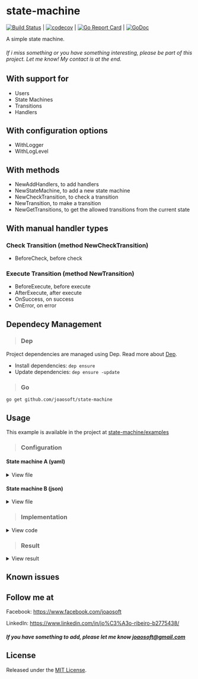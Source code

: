 # state-machine
[![Build Status](https://travis-ci.org/joaosoft/state-machine.svg?branch=master)](https://travis-ci.org/joaosoft/state-machine) | [![codecov](https://codecov.io/gh/joaosoft/state-machine/branch/master/graph/badge.svg)](https://codecov.io/gh/joaosoft/state-machine) | [![Go Report Card](https://goreportcard.com/badge/github.com/joaosoft/state-machine)](https://goreportcard.com/report/github.com/joaosoft/state-machine) | [![GoDoc](https://godoc.org/github.com/joaosoft/state-machine?status.svg)](https://godoc.org/github.com/joaosoft/state-machine)

A simple state machine.

###### If i miss something or you have something interesting, please be part of this project. Let me know! My contact is at the end.

## With support for
* Users
* State Machines
* Transitions
* Handlers

## With configuration options
* WithLogger
* WithLogLevel

## With methods
* NewAddHandlers, to add handlers
* NewStateMachine, to add a new state machine
* NewCheckTransition, to check a transition
* NewTransition, to make a transition
* NewGetTransitions, to get the allowed transitions from the current state

## With manual handler types

### Check Transition (method NewCheckTransition)
* BeforeCheck, before check

### Execute Transition (method NewTransition)
* BeforeExecute, before execute
* AfterExecute, after execute
* OnSuccess, on success
* OnError, on error

## Dependecy Management 
>### Dep

Project dependencies are managed using Dep. Read more about [Dep](https://github.com/golang/dep).
* Install dependencies: `dep ensure`
* Update dependencies: `dep ensure -update`

>### Go
```
go get github.com/joaosoft/state-machine
```

## Usage 
This example is available in the project at [state-machine/examples](https://github.com/joaosoft/state-machine/tree/master/examples)

>### Configuration
#### State machine A (yaml)
<details>
    <summary>View file</summary>
    
    ```yaml
    state_machine:
      -
        id: 1
        name: "New"
        transitions:
          -
            id: 2
            load:
              - "load_dummy"
            check:
              -
                "check_new_to_in-progress"
            execute:
              -
                "execute_new_to_in-progress"
      -
        id: 2
        name: "In progress"
        transitions:
          -
            id: 3
            check:
              -
                "check_in-progress_to_approved"
            execute:
              -
                "execute_in-progress_to_approved"
            events:
              success:
                -
                  "event_success_in-progress_to_approved"
              error:
                -
                  "event_error_in-progress_to_approved"
          -
            id: 4
            check:
              -
                "check_in-progress_to_denied"
            execute:
              -
                "execute_in-progress_to_denied"
            events:
              success:
                -
                  "event_success_in-progress_to_denied"
              error:
                -
                  "event_error_in-progress_to_denied"
      -
        id: 3
        name: "Approved"
      -
        id: 4
        name: "Denied"

    users:
      operator:
        -
          id: 1
          transitions:
            -
              id: 2
              execute:
                - "execute_new_to_in-progress_user"
              events:
                success:
                  - "event_success_new_to_in-progress_user"
        -
          id: 2
          transitions:
            -
              id: 3
            -
              id: 4
    ```
</details>

#### State machine B (json)
<details>
    <summary>View file</summary>
    
    {
      "state_machine": [
        {
          "id": 1,
          "name": "Todo",
          "transitions": [
            {
              "id": 2,
              "check": [
                "check_todo_to_in-development"
              ],
              "execute": [
                "execute_todo_to_in-development"
              ]
            }
          ]
        },
        {
          "id": 2,
          "name": "In development",
          "transitions": [
            {
              "id": 3,
              "check": [
                "check_in-development_to_done"
              ],
              "execute": [
                "execute_in-development_to_done"
              ],
              "events": {
                "success": [
                  "event_success_in-development_to_done"
                ],
                "error": [
                  "event_error_in-development_to_done"
                ]
              }
            },
            {
              "id": 4,
              "check": [
                "check_in-development_to_canceled"
              ],
              "execute": [
                "execute_in-development_to_canceled"
              ],
              "events": {
                "success": [
                  "event_success_in-development_to_canceled"
                ],
                "error": [
                  "event_error_in-development_to_canceled"
                ]
              }
            }
          ]
        },
        {
          "id": 3,
          "name": "Done"
        },
        {
          "id": 4,
          "name": "Canceled"
        }
      ],
      "users": {
        "worker": [
          {
            "id": 1,
            "transitions": [
              {
                "id": 2
              }
            ]
          },
          {
            "id": 2,
            "transitions": [
              {
                "id": 3
              },
              {
                "id": 4
              }
            ]
          }
        ]
      }
    }
</details>

>### Implementation
<details>
    <summary>View code</summary>

    ```go
    const (
        StateMachineA     state_machine.StateMachineType = "A"
        UserStateMachineA state_machine.UserType         = "operator"
    
        StateMachineB     state_machine.StateMachineType = "B"
        UserStateMachineB state_machine.UserType         = "worker"
    )
    
    func init() {
        // :: add handlers
    
        // state machine A
        fmt.Println(":: State Machine: A - Adding handlers")
        state_machine.NewAddHandlers(StateMachineA).
            Load("load_dummy", loadDummy).
            //
            Check("check_new_to_in-progress", checkNewToInProgress).
            Check("check_in-progress_to_approved", checkInProgressToApproved).
            Check("check_in-progress_to_denied", checkInProgressToDenied).
            //
            Execute("execute_new_to_in-progress", executeNewToInProgress).
            Execute("execute_new_to_in-progress_user", executeNewToInProgressByUser).
            Execute("execute_in-progress_to_approved", executeInProgressToApproved).
            Execute("execute_in-progress_to_denied", executeInProgressToDenied).
            //
            EventSuccess("event_success_new_to_in-progress_user", eventOnSuccessNewToInProgressByUser).
            EventSuccess("event_success_new_to_in-progress", eventOnSuccessNewToInProgress).
            EventSuccess("event_success_in-progress_to_approved", eventOnSuccessInProgressToApproved).
            EventSuccess("event_success_in-progress_to_denied", eventOnSuccessInProgressToDenied).
            //
            EventError("event_error_new_to_in-progress", eventOnErrorNewToInProgress).
            EventError("event_error_in-progress_to_approved", eventOnErrorInProgressToApproved).
            EventError("event_error_in-progress_to_denied", eventOnErrorInProgressToDenied)
    
        // state machine B
        fmt.Println(":: State Machine: B - Adding handlers")
        state_machine.NewAddHandlers(StateMachineB).
            Manual(beforeExecuteLoadFromState, state_machine.BeforeCheck, state_machine.BeforeExecute).
            //
            Check("check_todo_to_in-development", checkTodoToInDevelopment).
            Check("check_in-development_to_done", checkInDevelopmentToDone).
            Check("check_in-development_to_canceled", checkInDevelopmentToCanceled).
            //
            Execute("execute_todo_to_in-development", executeTodoToInDevelopment).
            Execute("execute_in-development_to_canceled", executeInDevelopmentToCanceled).
            Execute("execute_in-development_to_done", executeInDevelopmentToDone).
            //
            EventSuccess("event_success_todo_to_in-development", eventOnSuccessTodoToInDevelopment).
            EventSuccess("event_success_in-development_to_done", eventOnSuccessInDevelopmentToDone).
            EventSuccess("event_success_in-development_to_canceled", eventOnSuccessInDevelopmentToCanceled).
            //
            EventError("event_error_todo_to_in-development", eventOnErrorTodoToInDevelopment).
            EventError("event_error_in-development_to_done", eventOnErrorInDevelopmentToDone).
            EventError("event_error_in-development_to_canceled", eventOnErrorInDevelopmentToCanceled)
    
        // :: add state machines
    
        // A
        fmt.Println(":: State Machine: A - Adding state machine")
        if err := state_machine.NewStateMachine().
            Key(StateMachineA).
            File("/config/state_machines/state_machine_a.yaml").
            TransitionHandler(StateMachineATransitionHandler).
            Load(); err != nil {
            panic(err)
        }
    
        // B
        fmt.Println(":: State Machine: B - Adding state machine")
        if err := state_machine.NewStateMachine().
            Key(StateMachineB).
            File("/config/state_machines/state_machine_b.json").
            TransitionHandler(StateMachineBTransitionHandler).
            Load(); err != nil {
            panic(err)
        }
    }
    
    func main() {
        stateMachines := []state_machine.StateMachineType{StateMachineA, StateMachineB}
        stateMachinesUsers := []state_machine.UserType{UserStateMachineA, UserStateMachineB}
        maxLen := 4
        ok := false
    
        // get all transitions of state machine A
        fmt.Println("\n:: State Machine: A - get all transition from 1 to 2")
        transitions, err := state_machine.NewGetTransitions().
            User(UserStateMachineA).
            StateMachine(StateMachineA).
            From(1).
            Execute()
        if err != nil {
            panic(err)
        }
        for _, transition := range transitions {
            fmt.Printf("can make transition to %s\n", transition.Name)
        }
    
        // check transitions of state machines
        for index, stateMachine := range stateMachines {
            fmt.Printf("\n:: State Machine: %s - check transitions\n", stateMachine)
            for i := 1; i <= maxLen; i++ {
                for j := maxLen; j >= 1; j-- {
                    ok, err := state_machine.NewCheckTransition().
                        User(stateMachinesUsers[index]).
                        StateMachine(stateMachine).
                        From(i).
                        To(j).
                        Execute(1, "text", true)
                    if err != nil {
                        panic(err)
                    }
                    fmt.Printf("transition from %d to %d  with user %s ? %t\n", i, j, stateMachinesUsers[index], ok)
                }
            }
        }
    
        // check transaction - state machine B - from the state loaded by method 'beforeExecuteLoadFromState' to state 2
        fmt.Println("\n:: State Machine: B - check transition from state 1 (loaded) to state 2")
        ok, err = state_machine.NewTransition().
            User(UserStateMachineB).
            StateMachine(StateMachineB).
            To(2).
            Execute(1, "text", true)
        if err != nil {
            panic(err)
        }
    
        if !ok {
            fmt.Println("transition !ok")
        }
    
        // execute transaction - state machine B - from the state loaded by method 'beforeExecuteLoadFromState' to state 2
        fmt.Println("\n:: State Machine: B - making transition from state 1 (loaded) to state 2")
        ok, err = state_machine.NewTransition().
            User(UserStateMachineB).
            StateMachine(StateMachineB).
            To(2).
            Execute(1, "text", true)
        if err != nil {
            panic(err)
        }
    
        if !ok {
            fmt.Println("transition !ok")
        }
    }
    ```
</details>

>### Result
<details>
    <summary>View result</summary>
    
    ```
    :: State Machine: A - Adding handlers
    :: State Machine: B - Adding handlers
    :: State Machine: A - Adding state machine
    :: State Machine: B - Adding state machine
    
    :: State Machine: A - get all transition from 1 to 2
    can make transition to In progress
    
    :: State Machine: A - check transitions
    transition from 1 to 4  with user operator ? false
    transition from 1 to 3  with user operator ? false
    check in-progress handler with [1 text true]
    transition from 1 to 2  with user operator ? true
    transition from 1 to 1  with user operator ? false
    check in-progress to denied handler with [1 text true]
    transition from 2 to 4  with user operator ? true
    check in-progress to approved handler with [1 text true]
    transition from 2 to 3  with user operator ? true
    transition from 2 to 2  with user operator ? false
    transition from 2 to 1  with user operator ? false
    transition from 3 to 4  with user operator ? false
    transition from 3 to 3  with user operator ? false
    transition from 3 to 2  with user operator ? false
    transition from 3 to 1  with user operator ? false
    transition from 4 to 4  with user operator ? false
    transition from 4 to 3  with user operator ? false
    transition from 4 to 2  with user operator ? false
    transition from 4 to 1  with user operator ? false
    
    :: State Machine: B - check transitions
    load 'from' state handler with [1 text true]
    transition from 1 to 4  with user worker ? false
    load 'from' state handler with [1 text true]
    transition from 1 to 3  with user worker ? false
    load 'from' state handler with [1 text true]
    check in-development handler with [1 text true]
    transition from 1 to 2  with user worker ? true
    load 'from' state handler with [1 text true]
    transition from 1 to 1  with user worker ? false
    load 'from' state handler with [1 text true]
    transition from 2 to 4  with user worker ? false
    load 'from' state handler with [1 text true]
    transition from 2 to 3  with user worker ? false
    load 'from' state handler with [1 text true]
    check in-development handler with [1 text true]
    transition from 2 to 2  with user worker ? true
    load 'from' state handler with [1 text true]
    transition from 2 to 1  with user worker ? false
    load 'from' state handler with [1 text true]
    transition from 3 to 4  with user worker ? false
    load 'from' state handler with [1 text true]
    transition from 3 to 3  with user worker ? false
    load 'from' state handler with [1 text true]
    check in-development handler with [1 text true]
    transition from 3 to 2  with user worker ? true
    load 'from' state handler with [1 text true]
    transition from 3 to 1  with user worker ? false
    load 'from' state handler with [1 text true]
    transition from 4 to 4  with user worker ? false
    load 'from' state handler with [1 text true]
    transition from 4 to 3  with user worker ? false
    load 'from' state handler with [1 text true]
    check in-development handler with [1 text true]
    transition from 4 to 2  with user worker ? true
    load 'from' state handler with [1 text true]
    transition from 4 to 1  with user worker ? false
    
    :: State Machine: B - check transition from state 1 (loaded) to state 2
    load 'from' state handler with [1 text true]
    check in-development handler with [1 text true]
    execute in-development handler with [1 text true]
    state machine: B, transition handler with [1 text true]
    
    :: State Machine: B - making transition from state 1 (loaded) to state 2
    load 'from' state handler with [1 text true]
    check in-development handler with [1 text true]
    execute in-development handler with [1 text true]
    state machine: B, transition handler with [1 text true]
    ```
</details>

## Known issues

## Follow me at
Facebook: https://www.facebook.com/joaosoft

LinkedIn: https://www.linkedin.com/in/jo%C3%A3o-ribeiro-b2775438/

##### If you have something to add, please let me know joaosoft@gmail.com

## License
Released under the [MIT License](http://opensource.org/licenses/MIT).
